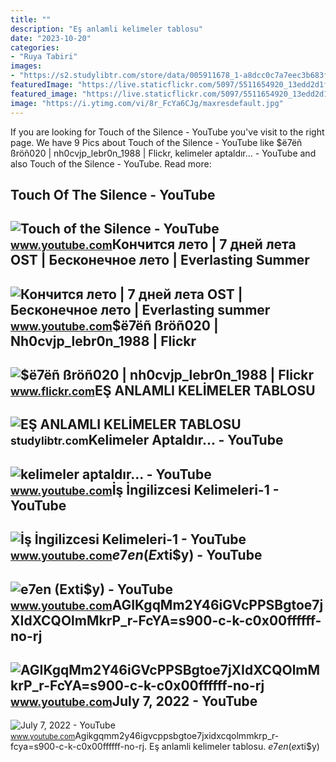 ```yaml
---
title: ""
description: "Eş anlamli keli̇meler tablosu"
date: "2023-10-20"
categories:
- "Ruya Tabiri"
images:
- "https://s2.studylibtr.com/store/data/005911678_1-a8dcc0c7a7eec3b683f605d923ec2a90-768x994.png"
featuredImage: "https://live.staticflickr.com/5097/5511654920_13edd2d1f9_b.jpg"
featured_image: "https://live.staticflickr.com/5097/5511654920_13edd2d1f9_b.jpg"
image: "https://i.ytimg.com/vi/8r_FcYa6CJg/maxresdefault.jpg"
---
```


If you are looking for Touch of the Silence - YouTube you've visit to the right page. We have 9 Pics about Touch of the Silence - YouTube like $ë7ëñ ßröñ020 | nh0cvjp\_lebr0n\_1988 | Flickr, kelimeler aptaldır... - YouTube and also Touch of the Silence - YouTube. Read more:

Touch Of The Silence - YouTube
------------------------------

 ![Touch of the Silence - YouTube](https://i.ytimg.com/vi/8r_FcYa6CJg/maxresdefault.jpg) <small>www.youtube.com</small>Кончится лето | 7 дней лета OST | Бесконечное лето | Everlasting Summer
-----------------------------------------------------------------------

 ![Кончится лето | 7 дней лета OST | Бесконечное лето | Everlasting summer](https://i.ytimg.com/vi/CICd7r_fCyA/maxresdefault.jpg) <small>www.youtube.com</small>$ë7ëñ ßröñ020 | Nh0cvjp\_lebr0n\_1988 | Flickr
----------------------------------------------

 ![$ë7ëñ ßröñ020 | nh0cvjp_lebr0n_1988 | Flickr](https://live.staticflickr.com/5097/5511654920_13edd2d1f9_b.jpg) <small>www.flickr.com</small>EŞ ANLAMLI KELİMELER TABLOSU
----------------------------

 ![EŞ ANLAMLI KELİMELER TABLOSU](https://s2.studylibtr.com/store/data/005911678_1-a8dcc0c7a7eec3b683f605d923ec2a90-768x994.png) <small>studylibtr.com</small>Kelimeler Aptaldır... - YouTube
-------------------------------

 ![kelimeler aptaldır... - YouTube](https://i.ytimg.com/vi/8NM62XM0GE8/maxresdefault.jpg?sqp=-oaymwEmCIAKENAF8quKqQMa8AEB-AH-CYAC0AWKAgwIABABGGUgZShlMA8=&rs=AOn4CLAhZwQirRfY0CIYkXdW91Dp_DldPQ) <small>www.youtube.com</small>İş İngilizcesi Kelimeleri-1 - YouTube
-------------------------------------

 ![İş İngilizcesi Kelimeleri-1 - YouTube](https://i.ytimg.com/vi/cV-CE87XDWw/maxresdefault.jpg) <small>www.youtube.com</small>$e7en (Ex$ti$y) - YouTube
-------------------------

 ![$e7en (Ex$ti$y) - YouTube](https://i.ytimg.com/vi/Fif2xuiHh04/maxresdefault.jpg) <small>www.youtube.com</small>AGIKgqMm2Y46iGVcPPSBgtoe7jXIdXCQOlmMkrP\_r-FcYA=s900-c-k-c0x00ffffff-no-rj
--------------------------------------------------------------------------

 ![AGIKgqMm2Y46iGVcPPSBgtoe7jXIdXCQOlmMkrP_r-FcYA=s900-c-k-c0x00ffffff-no-rj](https://yt3.googleusercontent.com/ytc/AGIKgqMm2Y46iGVcPPSBgtoe7jXIdXCQOlmMkrP_r-FcYA=s900-c-k-c0x00ffffff-no-rj) <small>www.youtube.com</small>July 7, 2022 - YouTube
----------------------

 ![July 7, 2022 - YouTube](https://i.ytimg.com/vi/EmnGMIJCpnY/maxres2.jpg?sqp=-oaymwEoCIAKENAF8quKqQMcGADwAQH4AZQDgALQBYoCDAgAEAEYfyAmKBwwDw==&rs=AOn4CLDP-kSHrFjtubbdVwtR_Qb5r_fcyA) <small>www.youtube.com</small>Agikgqmm2y46igvcppsbgtoe7jxidxcqolmmkrp\_r-fcya=s900-c-k-c0x00ffffff-no-rj. Eş anlamli keli̇meler tablosu. $e7en (ex$ti$y)
